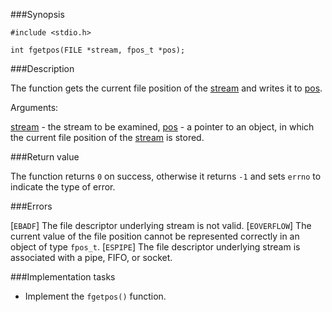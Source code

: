###Synopsis

`#include <stdio.h>`

`int fgetpos(FILE *stream, fpos_t *pos);`

###Description

The function gets the current file position of the <u>stream</u> and writes it to <u>pos</u>.

Arguments:

<u>stream</u> - the stream to be examined,
<u>pos</u> - a pointer to an object, in which the current file position of the <u>stream</u> is stored.

###Return value

The function returns `0` on success, otherwise it returns `-1` and sets `errno` to indicate the type of error.

###Errors

[`EBADF`]      The file descriptor underlying stream is not valid. 
[`EOVERFLOW`]  The current value of the file position cannot be represented correctly in an object of type `fpos_t`. 
[`ESPIPE`]     The file descriptor underlying stream is associated with a pipe, FIFO, or socket. 

###Implementation tasks

 * Implement the `fgetpos()` function.